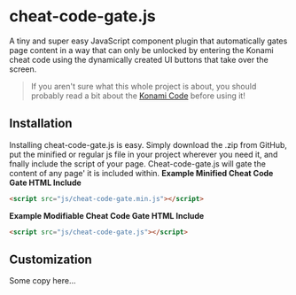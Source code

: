 # cheat-code-gate.js
A tiny and super easy JavaScript component plugin that automatically gates page content in a way that can only be unlocked by entering the Konami cheat code using the dynamically created UI buttons that take over the screen.

> If you aren't sure what this whole project is about, you should probably read a bit about the [Konami Code](https://en.wikipedia.org/wiki/Konami_Code) before using it!

## Installation
Installing cheat-code-gate.js is easy. Simply download the .zip from GitHub, put the minified or regular js file in your project wherever you need it, and fnally include the script of your page. Cheat-code-gate.js will gate the content of any page' it is included within.
**Example Minified Cheat Code Gate HTML Include**
```html
<script src="js/cheat-code-gate.min.js"></script>
```
**Example Modifiable Cheat Code Gate HTML Include**
```html
<script src="js/cheat-code-gate.js"></script>
```

## Customization
Some copy here...